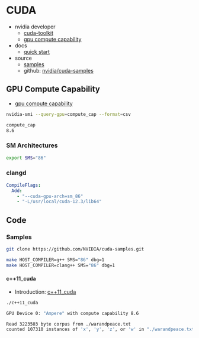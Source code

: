 # CUDA

- nvidia developer
  - [cuda-toolkit](https://developer.nvidia.com/cuda-toolkit)
  - [gpu compute capability](https://developer.nvidia.com/cuda-gpus)
- docs
  - [quick start](https://docs.nvidia.com/cuda/cuda-quick-start-guide/index.html)
- source
  - [samples](https://developer.nvidia.com/cuda-code-samples)
  - github: [nvidia/cuda-samples](https://github.com/nvidia/cuda-samples)

## GPU Compute Capability

- [gpu compute capability](https://developer.nvidia.com/cuda-gpus)

```bash
nvidia-smi --query-gpu=compute_cap --format=csv

compute_cap
8.6
```

### SM Architectures

```bash
export SMS="86"
```

### clangd

```yaml
CompileFlags:
  Add:
    - "--cuda-gpu-arch=sm_86"
    - "-L/usr/local/cuda-12.3/lib64"
```

## Code

### Samples

```bash
git clone https://github.com/NVIDIA/cuda-samples.git
```

```bash
make HOST_COMPILER=g++ SMS="86" dbg=1
make HOST_COMPILER=clang++ SMS="86" dbg=1
```

#### c++11_cuda

- Introduction: [c++11_cuda](https://github.com/NVIDIA/cuda-samples/tree/master/Samples/0_Introduction/c++11_cuda)

```bash
./c++11_cuda

GPU Device 0: "Ampere" with compute capability 8.6

Read 3223503 byte corpus from ./warandpeace.txt
counted 107310 instances of 'x', 'y', 'z', or 'w' in "./warandpeace.txt"
```

